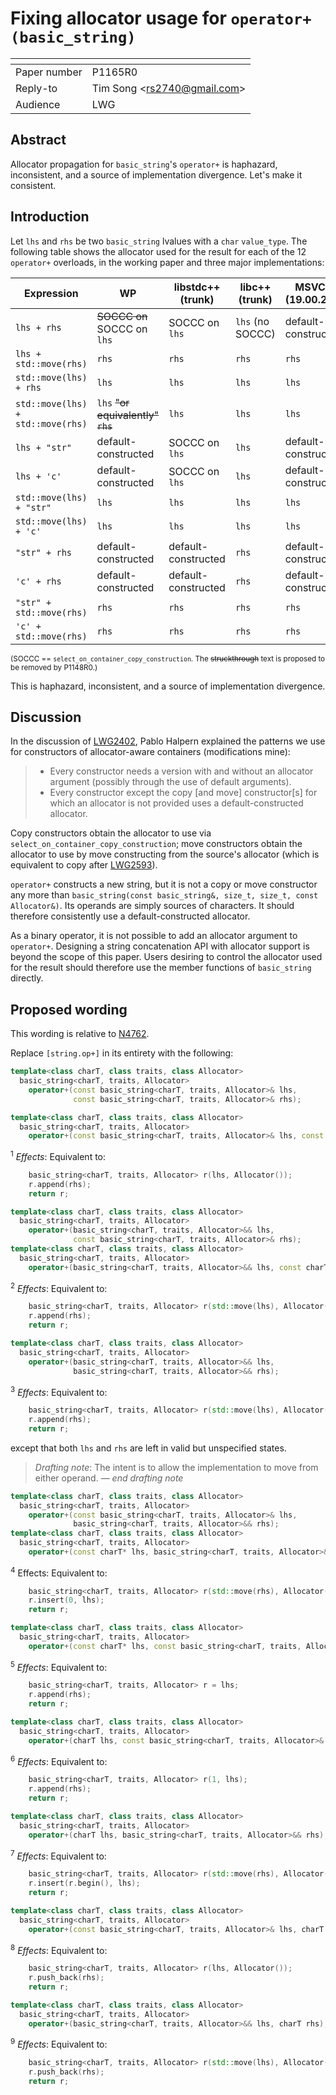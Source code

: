 # Fixing allocator usage for `operator+(basic_string)`

| []()  | []() |
|---|---|
| Paper number | P1165R0 |
| Reply-to | Tim Song &lt;rs2740@gmail.com&gt; |
| Audience | LWG |

## Abstract

Allocator propagation for `basic_string`'s `operator+` is haphazard, inconsistent, and a source of implementation divergence. Let's make it consistent.

## Introduction

Let `lhs` and `rhs` be two `basic_string` lvalues with a `char` `value_type`. The following table shows the allocator used for the result for each of the 12 `operator+` overloads, in the working paper and three major implementations:

| Expression | WP | libstdc++ (trunk) | libc++ (trunk) | MSVC STL (19.00.23506) |
|---|----|----|----|----|
| `lhs + rhs` | ~~SOCCC on~~ SOCCC on `lhs` | SOCCC on `lhs` | `lhs` (no SOCCC) | default-constructed |
| `lhs + std::move(rhs)` | `rhs` | `rhs` | `rhs` | `rhs` |
| `std::move(lhs) + rhs` | `lhs` | `lhs` | `lhs` | `lhs` |
| `std::move(lhs) + std::move(rhs)` | `lhs` ~~"or equivalently" `rhs`~~ | `lhs` | `lhs` | `lhs` |
| `lhs + "str"` | default-constructed | SOCCC on `lhs` | `lhs` | default-constructed |
| `lhs + 'c'` | default-constructed | SOCCC on `lhs` | `lhs` | default-constructed |
| `std::move(lhs) + "str"` | `lhs` | `lhs` | `lhs` | `lhs` |
| `std::move(lhs) + 'c'` | `lhs` | `lhs` | `lhs`| `lhs` |
| `"str" + rhs` | default-constructed | default-constructed | `rhs` | default-constructed |
| `'c' + rhs` | default-constructed | default-constructed | `rhs` | default-constructed |
| `"str" + std::move(rhs)` | `rhs` | `rhs` | `rhs` | `rhs` |
| `'c' + std::move(rhs)` | `rhs` | `rhs` | `rhs` | `rhs` |
<small>(SOCCC == `select_on_container_copy_construction`. The ~~struckthrough~~ text is proposed to be removed by P1148R0.)</small>

This is haphazard, inconsistent, and a source of implementation divergence.

## Discussion

In the discussion of [LWG2402](https://cplusplus.github.io/LWG/issue2402), Pablo Halpern explained the patterns we use for constructors of allocator-aware containers (modifications mine):

> - Every constructor needs a version with and without an allocator argument (possibly through the use of default arguments).
> - Every constructor except the copy [and move] constructor[s] for which an allocator is not provided uses a default-constructed allocator.

Copy constructors obtain the allocator to use via `select_on_container_copy_construction`; move constructors obtain the allocator to use by move constructing from the source's allocator (which is equivalent to copy after [LWG2593](https://wg21.link/lwg2593)).

`operator+` constructs a new string, but it is not a copy or move constructor any more than `basic_string(const basic_string&, size_t, size_t, const Allocator&)`. Its operands are simply sources of characters. It should therefore consistently use a default-constructed allocator.

As a binary operator, it is not possible to add an allocator argument to `operator+`.  Designing a string concatenation API with allocator support is beyond the scope of this paper. Users desiring to control the allocator used for the result should therefore use the member functions of `basic_string` directly.

## Proposed wording

This wording is relative to [N4762](https://wg21.link/n4762).

Replace `[string.op+]` in its entirety with the following:

```c++
template<class charT, class traits, class Allocator>
  basic_string<charT, traits, Allocator>
    operator+(const basic_string<charT, traits, Allocator>& lhs,
              const basic_string<charT, traits, Allocator>& rhs);

template<class charT, class traits, class Allocator>
  basic_string<charT, traits, Allocator>
    operator+(const basic_string<charT, traits, Allocator>& lhs, const charT* rhs);
```

<sup>1</sup> _Effects_: Equivalent to:

```c++
    basic_string<charT, traits, Allocator> r(lhs, Allocator());
    r.append(rhs);
    return r;
```

```c++
template<class charT, class traits, class Allocator>
  basic_string<charT, traits, Allocator>
    operator+(basic_string<charT, traits, Allocator>&& lhs,
              const basic_string<charT, traits, Allocator>& rhs);
template<class charT, class traits, class Allocator>
  basic_string<charT, traits, Allocator>
    operator+(basic_string<charT, traits, Allocator>&& lhs, const charT* rhs);
```

<sup>2</sup> _Effects_: Equivalent to:

```c++
    basic_string<charT, traits, Allocator> r(std::move(lhs), Allocator());
    r.append(rhs);
    return r;
```


```c++
template<class charT, class traits, class Allocator>
  basic_string<charT, traits, Allocator>
    operator+(basic_string<charT, traits, Allocator>&& lhs,
              basic_string<charT, traits, Allocator>&& rhs);
```

<sup>3</sup> _Effects_: Equivalent to:

```c++
    basic_string<charT, traits, Allocator> r(std::move(lhs), Allocator());
    r.append(rhs);
    return r;
```

except that both  `lhs` and `rhs` are left in valid but unspecified states.

> _Drafting note_: The intent is to allow the implementation to move from either operand. &mdash; _end drafting note_

```c++
template<class charT, class traits, class Allocator>
  basic_string<charT, traits, Allocator>
    operator+(const basic_string<charT, traits, Allocator>& lhs,
              basic_string<charT, traits, Allocator>&& rhs);
template<class charT, class traits, class Allocator>
  basic_string<charT, traits, Allocator>
    operator+(const charT* lhs, basic_string<charT, traits, Allocator>&& rhs);
```

<sup>4</sup> Effects: Equivalent to:

```c++
    basic_string<charT, traits, Allocator> r(std::move(rhs), Allocator());
    r.insert(0, lhs);
    return r;
```

```c++
template<class charT, class traits, class Allocator>
  basic_string<charT, traits, Allocator>
    operator+(const charT* lhs, const basic_string<charT, traits, Allocator>& rhs);
```

<sup>5</sup> _Effects_: Equivalent to:

```c++
    basic_string<charT, traits, Allocator> r = lhs;
    r.append(rhs);
    return r;
```

```c++
template<class charT, class traits, class Allocator>
  basic_string<charT, traits, Allocator>
    operator+(charT lhs, const basic_string<charT, traits, Allocator>& rhs);
```

<sup>6</sup> _Effects_: Equivalent to:

```c++
    basic_string<charT, traits, Allocator> r(1, lhs);
    r.append(rhs);
    return r;
```

```c++
template<class charT, class traits, class Allocator>
  basic_string<charT, traits, Allocator>
    operator+(charT lhs, basic_string<charT, traits, Allocator>&& rhs);
```

<sup>7</sup> _Effects_: Equivalent to:

```c++
    basic_string<charT, traits, Allocator> r(std::move(rhs), Allocator());
    r.insert(r.begin(), lhs);
    return r;
```

```c++
template<class charT, class traits, class Allocator>
  basic_string<charT, traits, Allocator>
    operator+(const basic_string<charT, traits, Allocator>& lhs, charT rhs);
```

<sup>8</sup> _Effects_: Equivalent to:

```c++
    basic_string<charT, traits, Allocator> r(lhs, Allocator());
    r.push_back(rhs);
    return r;
```

```c++
template<class charT, class traits, class Allocator>
  basic_string<charT, traits, Allocator>
    operator+(basic_string<charT, traits, Allocator>&& lhs, charT rhs);
```

<sup>9</sup> _Effects_: Equivalent to:

```c++
    basic_string<charT, traits, Allocator> r(std::move(lhs), Allocator());
    r.push_back(rhs);
    return r;
```

<!--
## Appendix

### Testing code

```c++
#include <string>
#include <cstdlib>
#include <new>
#include <iostream>

template <class T>
struct Mallocator {
  typedef T value_type;
  Mallocator() : i(100 * dtag++) { }
  explicit Mallocator(int i) : i(i) {}
  Mallocator(const Mallocator& o) = default;
  template <class U> constexpr Mallocator(const Mallocator<U>& u) noexcept : i(u.i) {}
  [[nodiscard]] T* allocate(std::size_t n) {
    if(n > std::size_t(-1) / sizeof(T)) throw std::bad_alloc();
    if(auto p = static_cast<T*>(std::malloc(n*sizeof(T)))) return p;
    throw std::bad_alloc();
  }
  void deallocate(T* p, std::size_t) noexcept { std::free(p); }
  Mallocator select_on_container_copy_construction() const { return Mallocator(i * 1000); };
  inline static int dtag = 1;
  int i;
};
template <class T, class U>
bool operator==(const Mallocator<T>&, const Mallocator<U>&) { return true; }
template <class T, class U>
bool operator!=(const Mallocator<T>&, const Mallocator<U>&) { return false; }


int main() {
    std::basic_string<char, std::char_traits<char>, Mallocator<char>> l, r;
    #define PALLOC(l, r) std::cout << #l " + "  #r ": "<< (l + r).get_allocator().i << '\n'
    PALLOC(l, r);
    PALLOC(l, std::move(r));
    PALLOC(std::move(l), r);
    PALLOC(std::move(l), std::move(r));
    PALLOC(l, "str");
    PALLOC(l, 'c');
    PALLOC(std::move(l), "str");
    PALLOC(std::move(l), 'c');
    PALLOC("str", r);
    PALLOC('c', r);
    PALLOC("str", std::move(r));
    PALLOC('c', std::move(r));
}
```
-->